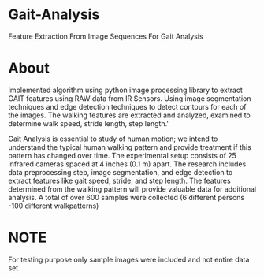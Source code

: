 # Gait-Analysis
Feature Extraction From Image Sequences For Gait Analysis

# About

Implemented algorithm using python image processing library to extract GAIT features using RAW data from IR Sensors. Using image segmentation techniques and edge detection techniques to detect contours for each of the images. The walking features are extracted and analyzed, examined to determine walk speed, stride length, step length.'

Gait Analysis is essential to study of human motion; we intend to understand the typical human walking pattern and provide treatment if this pattern has changed over time. The experimental setup consists of 25 infrared cameras spaced at 4 inches (0.1 m) apart. The research includes data preprocessing step, image segmentation, and edge detection to extract features like gait speed, stride, and step length. The features determined from the walking pattern will provide valuable data for additional analysis. A total of over 600 samples were collected (6 different persons -100 different walkpatterns)

# NOTE
For testing purpose only sample images were included and not entire data set
